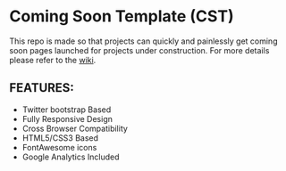 # Coming Soon Template (CST)

This repo is made so that projects can quickly and painlessly get coming soon pages launched for projects under construction. For more details please refer to the [wiki](https://github.com/codebycody/CST/wiki).

## **FEATURES:**
* Twitter bootstrap Based
* Fully Responsive Design
* Cross Browser Compatibility
* HTML5/CSS3 Based
* FontAwesome icons
* Google Analytics Included
